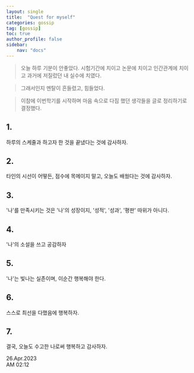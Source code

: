 ```yaml
---
layout: single
title:  "Quest for myself"
categories: gossip
tag: [gossip]
toc: true
author_profile: false
sidebar:
    nav: "docs"
---
```



> 오늘 하루 기분이 안좋았다. 시험기간에 치이고 논문에 치이고 인간관계에 치이고 과거에 저질렀던 내 실수에 치였다.<br/>


> 그래서인지 멘탈이 흔들렸고, 힘들었다.<br/>


> 이참에 이번학기를 시작하며 마음 속으로 다짐 했던 생각들을 글로 정리하기로 결정했다.<br/>

## 1.
하루의 스케줄과 하고자 한 것을 끝냈다는 것에 감사하자.
## 2.
타인의 시선이 어떻든, 점수에 목메이지 말고,  오늘도 배웠다는 것에 감사하자.
## 3.
'나'를 만족시키는 것은 '나'의 성장이지, '성적', '성과', '평판' 따위가 아니다.
## 4.
'나'의 소설을 쓰고 공감하자
## 5.
'나'는 빛나는 실존이며, 이순간 행복해야 한다.
## 6.
스스로 최선을 다했음에 행복하자.
## 7.
결국, 오늘도 수고한 나로써 행복하고 감사하자.

26.Apr.2023<br/>
AM 02:12
